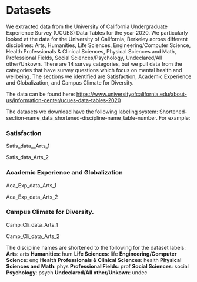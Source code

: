 # Datasets 

We extracted data from the University of California Undergraduate Experience Survey (UCUES) Data Tables for the year 2020. We particularly looked at the data for the University of California, Berkeley across different disciplines: Arts, Humanities, Life Sciences, Engineering/Computer Science, Health Professionals & Clinical Sciences, Physical Sciences and Math, Professional Fields, Social Sciences/Psychology, Undeclared/All other/Unkown. There are 14 survey categories, but we pull data from the categories that have survey questions which focus on mental health and wellbeing. The sections we identified are Satisfaction, Academic Experience and Globalization, and Campus Climate for Diversity.

The data can be found here: https://www.universityofcalifornia.edu/about-us/information-center/ucues-data-tables-2020 

The datasets we download have the following labeling system: Shortened-section-name_data_shortened-discipline-name_table-number. For example:

### Satisfaction 
Satis_data__Arts_1

Satis_data_Arts_2

### Academic Experience and Globalization
Aca_Exp_data_Arts_1

Aca_Exp_data_Arts_2

### Campus Climate for Diversity.
Camp_Cli_data_Arts_1

Camp_Cli_data_Arts_2

The discipline names are shortened to the following for the dataset labels:
**Arts**: arts
**Humanities**: hum
**Life Sciences**: life
**Engineering/Computer Science**: eng
**Health Professionals & Clinical Sciences**: health
**Physical Sciences and Math**: phys
**Professional Fields**: prof
**Social Sciences**: social
**Psychology**: psych
**Undeclared/All other/Unkown**: undec
